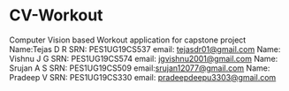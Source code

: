 # CV-Workout
Computer Vision based Workout application for capstone project
Name:Tejas D R
SRN: PES1UG19CS537
email: tejasdr01@gmail.com
Name: Vishnu J G
SRN: PES1UG19CS574
email: jgvishnu2001@gmail.com
Name: Srujan A S
SRN: PES1UG19CS509
email:srujan12077@gmail.com
Name: Pradeep V
SRN: PES1UG19CS330
email: pradeepdeepu3303@gmail.com
